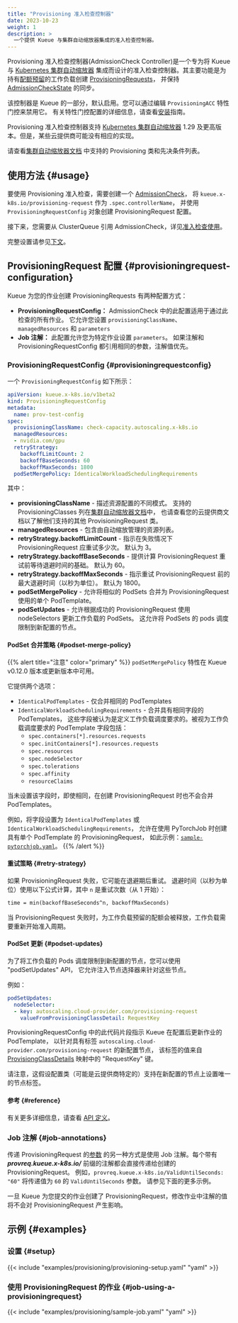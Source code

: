```yaml
---
title: "Provisioning 准入检查控制器"
date: 2023-10-23
weight: 1
description: >
  一个提供 Kueue 与集群自动缩放器集成的准入检查控制器。
---
```


Provisioning 准入检查控制器(AdmissionCheck Controller)是一个专为将 Kueue 与
[Kubernetes 集群自动缩放器](https://github.com/kubernetes/autoscaler/tree/master/cluster-autoscaler)
集成而设计的准入检查控制器。其主要功能是为持有[配额预留](/docs/concepts/#quota-reservation)的工作负载创建
[ProvisioningRequests](https://github.com/kubernetes/autoscaler/blob/4872bddce2bcc5b4a5f6a3d569111c11b8a2baf4/cluster-autoscaler/provisioningrequest/apis/autoscaling.x-k8s.io/v1beta1/types.go#L41)，
并保持 [AdmissionCheckState](/docs/concepts/admission_check/#admissioncheckstate) 的同步。

该控制器是 Kueue 的一部分，默认启用。您可以通过编辑 `ProvisioningACC` 特性门控来禁用它。
有关特性门控配置的详细信息，请查看[安装](/docs/installation/#change-the-feature-gates-configuration)指南。

Provisioning 准入检查控制器支持
[Kubernetes 集群自动缩放器](https://github.com/kubernetes/autoscaler/tree/master/cluster-autoscaler)
1.29 及更高版本。但是，某些云提供商可能没有相应的实现。

请查看[集群自动缩放器文档](https://github.com/kubernetes/autoscaler/blob/master/cluster-autoscaler/FAQ.md#supported-provisioningclasses)
中支持的 Provisioning 类和先决条件列表。

## 使用方法 {#usage}

要使用 Provisioning 准入检查，需要创建一个 [AdmissionCheck](/docs/concepts/admission_check)，
将 `kueue.x-k8s.io/provisioning-request` 作为 `.spec.controllerName`，
并使用 `ProvisioningRequestConfig` 对象创建 ProvisioningRequest 配置。

接下来，您需要从 ClusterQueue 引用 AdmissionCheck，详见[准入检查使用](/docs/concepts/admission_check#usage)。

完整设置请参见[下文](#setup)。

## ProvisioningRequest 配置 {#provisioningrequest-configuration}

Kueue 为您的作业创建 ProvisioningRequests 有两种配置方式：

- **ProvisioningRequestConfig：** AdmissionCheck 中的此配置适用于通过此检查的所有作业。
  它允许您设置 `provisioningClassName`、`managedResources` 和 `parameters`
- **Job 注解：** 此配置允许您为特定作业设置 `parameters`。
  如果注解和 ProvisioningRequestConfig 都引用相同的参数，注解值优先。

### ProvisioningRequestConfig {#provisioningrequestconfig}

一个 `ProvisioningRequestConfig` 如下所示：

```yaml
apiVersion: kueue.x-k8s.io/v1beta2
kind: ProvisioningRequestConfig
metadata:
  name: prov-test-config
spec:
  provisioningClassName: check-capacity.autoscaling.x-k8s.io
  managedResources:
  - nvidia.com/gpu
  retryStrategy:
    backoffLimitCount: 2
    backoffBaseSeconds: 60
    backoffMaxSeconds: 1800
  podSetMergePolicy: IdenticalWorkloadSchedulingRequirements
```

其中：

- **provisioningClassName** - 描述资源配置的不同模式。
  支持的 ProvisioningClasses 列在[集群自动缩放器文档](https://github.com/kubernetes/autoscaler/blob/master/cluster-autoscaler/FAQ.md#supported-provisioningclasses)中，
  也请查看您的云提供商文档以了解他们支持的其他 ProvisioningRequest 类。
- **managedResources** - 包含由自动缩放管理的资源列表。
- **retryStrategy.backoffLimitCount** - 指示在失败情况下 ProvisioningRequest 应重试多少次。
  默认为 3。
- **retryStrategy.backoffBaseSeconds** - 提供计算 ProvisioningRequest 重试前等待退避时间的基础。
  默认为 60。
- **retryStrategy.backoffMaxSeconds** - 指示重试 ProvisioningRequest 前的最大退避时间（以秒为单位）。
  默认为 1800。
- **podSetMergePolicy** - 允许将相似的 PodSets 合并为 ProvisioningRequest 使用的单个 PodTemplate。
- **podSetUpdates** - 允许根据成功的 ProvisioningRequest 使用 nodeSelectors 更新工作负载的 PodSets。
  这允许将 PodSets 的 pods 调度限制到新配置的节点。

#### PodSet 合并策略 {#podset-merge-policy}

{{% alert title="注意" color="primary" %}}
`podSetMergePolicy` 特性在 Kueue v0.12.0 版本或更新版本中可用。

它提供两个选项：

- `IdenticalPodTemplates` - 仅合并相同的 PodTemplates
- `IdenticalWorkloadSchedulingRequirements` - 合并具有相同字段的 PodTemplates，
  这些字段被认为是定义工作负载调度要求的。被视为工作负载调度要求的 PodTemplate 字段包括：
  - `spec.containers[*].resources.requests`
  - `spec.initContainers[*].resources.requests`
  - `spec.resources`
  - `spec.nodeSelector`
  - `spec.tolerations`
  - `spec.affinity`
  - `resourceClaims`

当未设置该字段时，即使相同，在创建 ProvisioningRequest 时也不会合并 PodTemplates。

例如，将字段设置为 `IdenticalPodTemplates` 或 `IdenticalWorkloadSchedulingRequirements`，
允许在使用 PyTorchJob 时创建具有单个 PodTemplate 的 ProvisioningRequest，
如此示例：[`sample-pytorchjob.yaml`](/docs/tasks/run/kubeflow/pytorchjobs/#sample-pytorchjob)。
{{% /alert %}}

#### 重试策略 {#retry-strategy}

如果 ProvisioningRequest 失败，它可能在退避期后重试。
退避时间（以秒为单位）使用以下公式计算，其中 `n` 是重试次数（从 1 开始）：

```latex
time = min(backoffBaseSeconds^n, backoffMaxSeconds)
```

当 ProvisioningRequest 失败时，为工作负载预留的配额会被释放，工作负载需要重新开始准入周期。

#### PodSet 更新 {#podset-updates}

为了将工作负载的 Pods 调度限制到新配置的节点，您可以使用 "podSetUpdates" API，
它允许注入节点选择器来针对这些节点。

例如：

```yaml
podSetUpdates:
  nodeSelector:
  - key: autoscaling.cloud-provider.com/provisioning-request
    valueFromProvisioningClassDetail: RequestKey
```

ProvisioningRequestConfig 中的此代码片段指示 Kueue 在配置后更新作业的 PodTemplate，
以针对具有标签 `autoscaling.cloud-provider.com/provisioning-request` 的新配置节点，
该标签的值来自 [ProvisiongClassDetails](https://github.com/kubernetes/autoscaler/blob/master/cluster-autoscaler/apis/provisioningrequest/autoscaling.x-k8s.io/v1/types.go#L169)
映射中的 "RequestKey" 键。

请注意，这假设配置类（可能是云提供商特定的）支持在新配置的节点上设置唯一的节点标签。

#### 参考 {#reference}

有关更多详细信息，请查看
[API 定义](https://github.com/kubernetes-sigs/kueue/blob/main/apis/kueue/v1beta1/provisioningrequestconfig_types.go)。

### Job 注解 {#job-annotations}

传递 ProvisioningRequest 的[参数](https://github.com/kubernetes/autoscaler/blob/0130d33747bb329b790ccb6e8962eedb6ffdd0a8/cluster-autoscaler/apis/provisioningrequest/autoscaling.x-k8s.io/v1beta1/types.go#L115)
的另一种方式是使用 Job 注解。每个带有 ***provreq.kueue.x-k8s.io/*** 前缀的注解都会直接传递给创建的 ProvisioningRequest。
例如，`provreq.kueue.x-k8s.io/ValidUntilSeconds: "60"` 将传递值为 `60` 的
`ValidUntilSeconds` 参数。
请参见下面的更多示例。

一旦 Kueue 为您提交的作业创建了 ProvisioningRequest，修改作业中注解的值将不会对 ProvisioningRequest 产生影响。

## 示例 {#examples}

### 设置 {#setup}

{{< include "examples/provisioning/provisioning-setup.yaml" "yaml" >}}

### 使用 ProvisioningRequest 的作业 {#job-using-a-provisioningrequest}

{{< include "examples/provisioning/sample-job.yaml" "yaml" >}}
